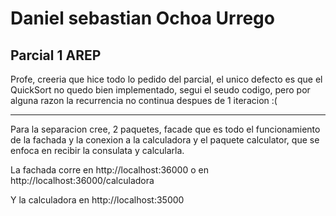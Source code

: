# Daniel sebastian Ochoa Urrego
## Parcial 1 AREP

Profe, creeria que hice todo lo pedido del parcial, el unico defecto es que el QuickSort no quedo bien implementado, segui el seudo codigo, pero por alguna razon la recurrencia no continua despues de 1 iteracion :(

<hr/>
Para la separacion cree, 2 paquetes, facade que es todo el funcionamiento de la fachada y la conexion a la calculadora y el paquete calculator, que se enfoca en recibir la consulata y calcularla.

La fachada corre en http://localhost:36000 o en http://localhost:36000/calculadora

Y la calculadora en http://localhost:35000

